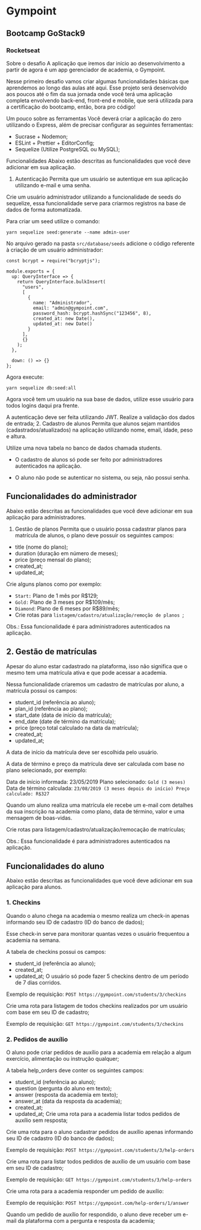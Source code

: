 # Gympoint

## Bootcamp GoStack9

### Rocketseat

Sobre o desafio
A aplicação que iremos dar início ao desenvolvimento a partir de agora é um app gerenciador de academia, o Gympoint.

Nesse primeiro desafio vamos criar algumas funcionalidades básicas que aprendemos ao longo das aulas até aqui. Esse projeto será desenvolvido aos poucos até o fim da sua jornada onde você terá uma aplicação completa envolvendo back-end, front-end e mobile, que será utilizada para a certificação do bootcamp, então, bora pro código!

Um pouco sobre as ferramentas
Você deverá criar a aplicação do zero utilizando o Express, além de precisar configurar as seguintes ferramentas:

* Sucrase + Nodemon;
* ESLint + Prettier + EditorConfig;
* Sequelize (Utilize PostgreSQL ou MySQL);

Funcionalidades
Abaixo estão descritas as funcionalidades que você deve adicionar em sua aplicação.

1. Autenticação
Permita que um usuário se autentique em sua aplicação utilizando e-mail e uma senha.

Crie um usuário administrador utilizando a funcionalidade de seeds do sequelize, essa funcionalidade serve para criarmos registros na base de dados de forma automatizada.

Para criar um seed utilize o comando:

` yarn sequelize seed:generate --name admin-user `

No arquivo gerado na pasta ` src/database/seeds ` adicione o código referente à criação de um usuário administrador:
```
const bcrypt = require("bcryptjs");

module.exports = {
  up: QueryInterface => {
    return QueryInterface.bulkInsert(
      "users",
      [
        {
          name: "Administrador",
          email: "admin@gympoint.com",
          password_hash: bcrypt.hashSync("123456", 8),
          created_at: new Date(),
          updated_at: new Date()
        }
      ],
      {}
    );
  },

  down: () => {}
}; 
```
Agora execute:

` yarn sequelize db:seed:all `

Agora você tem um usuário na sua base de dados, utilize esse usuário para todos logins daqui pra frente.

A autenticação deve ser feita utilizando JWT.
Realize a validação dos dados de entrada;
2. Cadastro de alunos
Permita que alunos sejam mantidos (cadastrados/atualizados) na aplicação utilizando nome, email, idade, peso e altura.

Utilize uma nova tabela no banco de dados chamada students.

* O cadastro de alunos só pode ser feito por administradores autenticados na aplicação.

* O aluno não pode se autenticar no sistema, ou seja, não possui senha.


## Funcionalidades do administrador
Abaixo estão descritas as funcionalidades que você deve adicionar em sua aplicação para administradores.

1. Gestão de planos
Permita que o usuário possa cadastrar planos para matrícula de alunos, o plano deve possuir os seguintes campos:

* title (nome do plano);
* duration (duração em número de meses);
* price (preço mensal do plano);
* created_at;
* updated_at;

Crie alguns planos como por exemplo:

* `Start:` Plano de 1 mês por R$129;
* `Gold:` Plano de 3 meses por R$109/mês;
* `Diamond`: Plano de 6 meses por R$89/mês;
* Crie rotas para `listagem/cadastro/atualização/remoção de planos `;

Obs.: Essa funcionalidade é para administradores autenticados na aplicação.

## 2. Gestão de matrículas
Apesar do aluno estar cadastrado na plataforma, isso não significa que o mesmo tem uma matrícula ativa e que pode acessar a academia.

Nessa funcionalidade criaremos um cadastro de matrículas por aluno, a matrícula possui os campos:

* student_id (referência ao aluno);
* plan_id (referência ao plano);
* start_date (data de início da matrícula);
* end_date (date de término da matrícula);
* price (preço total calculado na data da matrícula);
* created_at;
* updated_at;

A data de início da matrícula deve ser escolhida pelo usuário.

A data de término e preço da matrícula deve ser calculada com base no plano selecionado, por exemplo:

Data de início informada: 23/05/2019 Plano selecionado: `Gold (3 meses)` Data de término calculada: `23/08/2019 (3 meses depois do início) Preço calculado: R$327 `

Quando um aluno realiza uma matrícula ele recebe um e-mail com detalhes da sua inscrição na academia como plano, data de término, valor e uma mensagem de boas-vidas.

Crie rotas para listagem/cadastro/atualização/remocação de matrículas;

Obs.: Essa funcionalidade é para administradores autenticados na aplicação.

## Funcionalidades do aluno
Abaixo estão descritas as funcionalidades que você deve adicionar em sua aplicação para alunos.

### 1. Checkins
Quando o aluno chega na academia o mesmo realiza um check-in apenas informando seu ID de cadastro (ID do banco de dados);

Esse check-in serve para monitorar quantas vezes o usuário frequentou a academia na semana.

A tabela de checkins possui os campos:

* student_id (referência ao aluno);
* created_at;
* updated_at;
O usuário só pode fazer 5 checkins dentro de um período de 7 dias corridos.

Exemplo de requisição: ` POST https://gympoint.com/students/3/checkins `

Crie uma rota para listagem de todos checkins realizados por um usuário com base em seu ID de cadastro;

Exemplo de requisição: `GET https://gympoint.com/students/3/checkins `

### 2. Pedidos de auxílio
O aluno pode criar pedidos de auxílio para a academia em relação a algum exercício, alimentação ou instrução qualquer;

A tabela help_orders deve conter os seguintes campos:

* student_id (referência ao aluno);
* question (pergunta do aluno em texto);
* answer (resposta da academia em texto);
* answer_at (data da resposta da academia);
* created_at;
* updated_at;
Crie uma rota para 
a academia listar todos pedidos de auxílio sem resposta;

Crie uma rota para o aluno cadastrar pedidos de auxílio apenas informando seu ID de cadastro (ID do banco de dados);

Exemplo de requisição: `POST https://gympoint.com/students/3/help-orders`

Crie uma rota para listar todos pedidos de auxílio de um usuário com base em seu ID de cadastro;

Exemplo de requisição: `GET https://gympoint.com/students/3/help-orders`

Crie uma rota para a academia responder um pedido de auxílio:

Exemplo de requisição: `POST https://gympoint.com/help-orders/1/answer`

Quando um pedido de auxílio for respondido, o aluno deve receber um e-mail da plataforma com a pergunta e resposta da academia;
